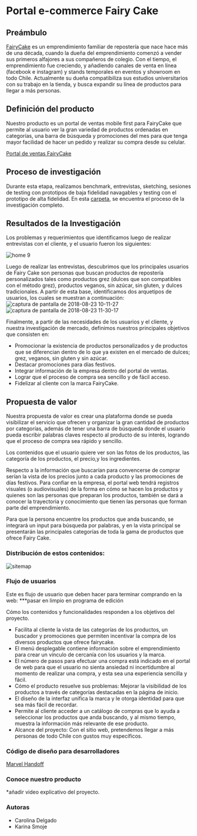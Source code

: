
# Portal e-commerce Fairy Cake

## Preámbulo
[FairyCake](https://www.instagram.com/fairy._.cake/) es un emprendimiento familiar de repostería que nace hace más de una década, cuando la dueña del emprendimiento comenzó a vender sus primeros alfajores a sus compañeros de colegio. Con el tiempo, el emprendimiento fue creciendo, y añadiendo canales de venta en línea (facebook e instagram) y stands temporales en eventos y showroom en todo Chile. Actualmente su dueña compatibiliza sus estudios universitarios con su trabajo en la tienda, y busca expandir su línea de productos para llegar a más personas.  

## Definición del producto
Nuestro producto es un portal de ventas mobile first para FairyCake que permite al usuario ver la gran variedad de productos ordenadas en categorías, una barra de búsqueda y promociones del mes para que tenga mayor facilidad de hacer un pedido y realizar su compra desde su celular.

[Portal de ventas FairyCake](https://marvelapp.com/3c74c53/screen/46978551)

## Proceso de investigación
Durante esta etapa, realizamos benchmark, entrevistas, sketching, sesiones de testing con prototipos de baja fidelidad navagables y testing con el prototipo de alta fidelidad.
En esta [carpeta](https://docs.google.com/document/d/1pYXAZqfQdREC_-ghvonq55jSam40MoW_n3VoTXgwYn4/edit?usp=sharing), se encuentra el proceso de la investigación completo.
 
## Resultados de la Investigación
Los problemas y requerimientos que identificamos luego de realizar entrevistas con el cliente, y el usuario fueron los siguientes: 

![home 9](https://user-images.githubusercontent.com/39053734/44528536-305af880-a6c0-11e8-9359-1c7537877541.jpg)

Luego de realizar las entrevistas, descubrimos que los principales usuarios de Fairy Cake son personas que buscan productos de repostería personalizados tales como productos grez (dulces que son compatibles con el método grez), productos veganos, sin azúcar, sin gluten, y dulces tradicionales.
A partir de esta base, identificamos dos arquetipos de usuarios, los cuales se muestran a continuación:
![captura de pantalla de 2018-08-23 10-11-27](https://user-images.githubusercontent.com/39053734/44527462-40bda400-a6bd-11e8-9e09-4b83abea2380.png)
![captura de pantalla de 2018-08-23 11-30-17](https://user-images.githubusercontent.com/39053734/44531756-ee35b500-a6c7-11e8-90c1-fbcd68a82874.png)

Finalmente, a partir de las necesidades de los usuarios y el cliente, y nuestra investigación de mercado, definimos nuestros principales objetivos que consisten en:

* Promocionar la existencia de productos personalizados y de productos que se diferencian dentro de lo que ya existen en el mercado de dulces; grez, veganos, sin gluten y sin azúcar.
* Destacar promociones para días festivos.
* Integrar información de la empresa dentro del portal de ventas.
* Lograr que el proceso de compra sea sencillo y de fácil acceso.
* Fidelizar al cliente con la marca FairyCake.

## Propuesta de valor
Nuestra propuesta de valor es crear una plataforma donde se pueda visibilizar el servicio que ofrecen y organizar la gran cantidad de productos por categorías, además de tener una barra de búsqueda donde el usuario pueda escribir palabras claves respecto al producto de su interés, logrando que el proceso de compra sea rápido y sencillo.

Los contenidos que el usuario quiere ver son las fotos de los productos, las categoría de los productos, el precio,y los ingredientes.

Respecto a la información que buscarían para convencerse de comprar serían la vista de los precios junto a  cada producto y las promociones de días festivos.
Para confiar en la empresa, el portal web tendrá registros visuales (o audiovisuales) de la forma en cómo se hacen los productos y quienes son las personas que preparan los productos, también se dará a conocer la trayectoria y conocimiento que tienen las personas que forman parte del emprendimiento.

Para que la persona encuentre los productos que anda buscando, se integrará un input para búsqueda por palabras, y en la vista principal se presentarán las principales categorías de toda la gama de productos que ofrece Fairy Cake.

### Distribución de estos contenidos:
![sitemap](https://user-images.githubusercontent.com/39053734/44526851-98f3a680-a6bb-11e8-9681-4ef405d6480c.jpg)


### Flujo de usuarios
Este es flujo de usuario que deben hacer para terminar comprando en la web:
***pasar en limpio en programa de edición
 
Cómo los contenidos y funcionalidades responden a los objetivos del proyecto.
* Facilita al cliente la vista de las categorías de los productos, un buscador y promociones que permiten incentivar la compra de los diversos productos que ofrece fairycake.
* El menú desplegable contiene información sobre el emprendimiento para crear un vínculo de cercanía con los usuarios y la marca.
* El número de pasos para efectuar una compra está indicado en el portal de web para que el usuario no sienta ansiedad ni incertidumbre al momento de realizar una compra, y esta sea una experiencia sencilla y fácil. 
* Cómo el producto resuelve sus problemas:
Mejorar la visibilidad de los productos a través de categorías destacadas en la página de inicio. 
* El diseño de la interfaz unifica la marca  y le otorga identidad para que sea más fácil de recordar. 
* Permite al cliente acceder a un catálogo de compras que lo ayuda a seleccionar los productos que anda buscando, y al mismo tiempo, muestra la información más relevante de ese producto.
* Alcance del proyecto: Con el sitio web, pretendemos llegar a más personas de todo Chile con gustos muy específicos. 

### Código de diseño para desarrolladores

[Marvel Handoff](https://marvelapp.com/3c74c53/screen/46979300/handoff)
 
### Conoce nuestro producto
*añadir video explicativo del proyecto.

### Autoras
- Carolina Delgado
- Karina Smoje


